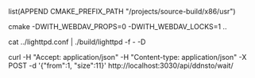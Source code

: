 
list(APPEND CMAKE_PREFIX_PATH "/projects/source-build/x86/usr")

cmake -DWITH_WEBDAV_PROPS=0 -DWITH_WEBDAV_LOCKS=1 ..

cat ../lighttpd.conf | ./build/lighttpd -f - -D


curl -H "Accept: application/json" -H "Content-type: application/json" -X POST -d '{"from":1, "size":11}'  http://localhost:3030/api/ddnsto/wait/
